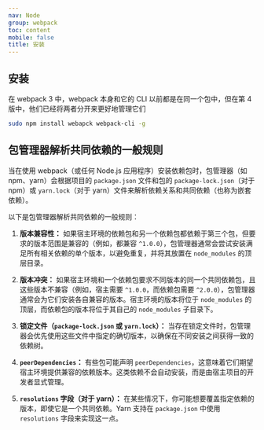 ```yaml
---
nav: Node
group: webpack
toc: content
mobile: false
title: 安装
---
```


## 安装

在 webpack 3 中，webpack 本身和它的 CLI 以前都是在同一个包中，但在第 4 版中，他们已经将两者分开来更好地管理它们

```bash
sudo npm install webapck webpack-cli -g
```

## 包管理器解析共同依赖的一般规则

当在使用 webpack（或任何 Node.js 应用程序）安装依赖包时，包管理器（如 npm、yarn）会根据项目的 `package.json` 文件和包的 `package-lock.json`（对于 npm）或 `yarn.lock`（对于 yarn）文件来解析依赖关系和共同依赖（也称为嵌套依赖）。

以下是包管理器解析共同依赖的一般规则：

1. **版本兼容性：** 如果宿主环境的依赖包和另一个依赖包都依赖于第三个包，但要求的版本范围是兼容的（例如，都兼容 `^1.0.0`），包管理器通常会尝试安装满足所有相关依赖的单个版本，以避免重复，并将其放置在 `node_modules` 的顶层目录。

2. **版本冲突：** 如果宿主环境和一个依赖包要求不同版本的同一个共同依赖包，且这些版本不兼容（例如，宿主需要 `^1.0.0`，而依赖包需要 `^2.0.0`），包管理器通常会为它们安装各自兼容的版本。宿主环境的版本将位于 `node_modules` 的顶层，而依赖包的版本将位于其自己的 `node_modules` 子目录下。

3. **锁定文件（`package-lock.json` 或 `yarn.lock`）：** 当存在锁定文件时，包管理器会优先使用这些文件中指定的确切版本，以确保在不同安装之间获得一致的依赖树。

4. **`peerDependencies`：** 有些包可能声明 `peerDependencies`，这意味着它们期望宿主环境提供兼容的依赖版本。这类依赖不会自动安装，而是由宿主项目的开发者显式管理。

5. **`resolutions` 字段（对于 yarn）：** 在某些情况下，你可能想要覆盖指定依赖的版本，即使它是一个共同依赖。Yarn 支持在 `package.json` 中使用 `resolutions` 字段来实现这一点。
